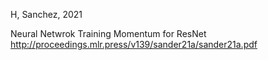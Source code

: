 
H, Sanchez, 2021

Neural Netwrok Training Momentum for ResNet
http://proceedings.mlr.press/v139/sander21a/sander21a.pdf